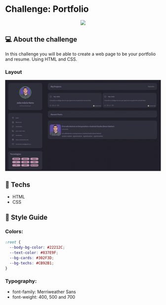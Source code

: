 # Challenge: Portfolio

<div align="center">
	<img src="../../repository-assets/challenges/portfolio/banner.png">
</div>

## :computer: About the challenge

In this challenge you will be able to create a web page to be your portfolio and resume. Using HTML and CSS.

### Layout

<div align="center">
	<img src="../../repository-assets/challenges/portfolio/layout.png">
</div>

## :rocket: Techs

- HTML
- CSS

## :art: Style Guide

### Colors:
```css
:root {
  --body-bg-color: #22212C;
  --text-color: #837E9F;
  --bg-cards: #302F3D;
  --bg-techs: #CB92B1;
}
```

### Typography:

- font-family: Merriweather Sans 
- font-weight: 400, 500 and 700